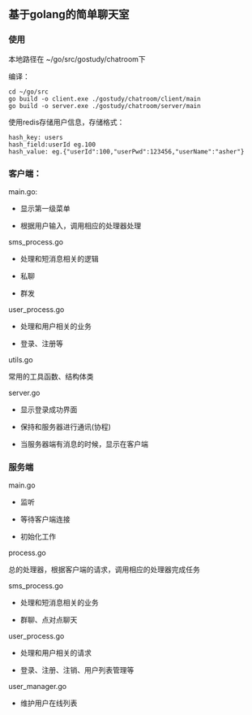 基于golang的简单聊天室
----

### 使用

本地路径在 ~/go/src/gostudy/chatroom下

编译：

```
cd ~/go/src
go build -o client.exe ./gostudy/chatroom/client/main
go build -o server.exe ./gostudy/chatroom/server/main
```

使用redis存储用户信息，存储格式：
    
    hash_key: users 
    hash_field:userId eg.100
    hash_value: eg.{"userId":100,"userPwd":123456,"userName":"asher"}
    
### 客户端：

main.go:

+ 显示第一级菜单

+ 根据用户输入，调用相应的处理器处理

sms_process.go

+ 处理和短消息相关的逻辑

+ 私聊

+ 群发

user_process.go

+ 处理和用户相关的业务

+ 登录、注册等

utils.go

常用的工具函数、结构体类

server.go

+ 显示登录成功界面

+ 保持和服务器进行通讯(协程)

+ 当服务器端有消息的时候，显示在客户端

### 服务端

main.go

+ 监听

+ 等待客户端连接

+ 初始化工作

process.go

总的处理器，根据客户端的请求，调用相应的处理器完成任务

sms_process.go

+ 处理和短消息相关的业务

+ 群聊、点对点聊天

user_process.go

+ 处理和用户相关的请求

+ 登录、注册、注销、用户列表管理等

user_manager.go

+ 维护用户在线列表





